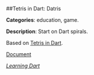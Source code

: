 
##Tetris in Dart: Datris

**Categories**: education, game.

**Description**: Start on Dart spirals.

Based on [Tetris in Dart](http://jjinux.blogspot.ca/2011/11/tetris-in-dart.html).

[Document](http://goo.gl/68ecjb)

[*Learning Dart*](http://learningdart.org/)